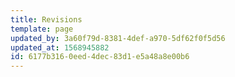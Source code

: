 ```yaml
---
title: Revisions
template: page
updated_by: 3a60f79d-8381-4def-a970-5df62f0f5d56
updated_at: 1568945882
id: 6177b316-0eed-4dec-83d1-e5a48a8e00b6
---
```


